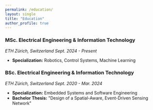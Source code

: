 ```yaml
---
permalink: /education/
layout: single
title: "Education"
author_profile: true
---
```


### MSc. Electrical Engineering & Information Technology
*ETH Zürich, Switzerland* *Sept. 2024 - Present*

- **Specialization:** Robotics, Control Systems, Machine Learning

### BSc. Electrical Engineering & Information Technology
*ETH Zürich, Switzerland* *Sept. 2020 - Mar. 2024*

- **Specialization:** Embedded Systems and Software Engineering
- **Bachelor Thesis:** "Design of a Spatial-Aware, Event-Driven Sensing Network"